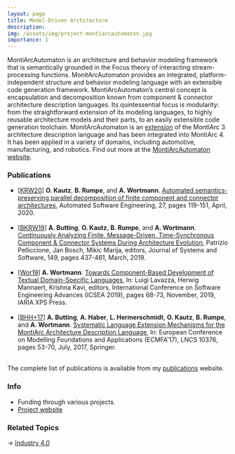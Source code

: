 ```yaml
---
layout: page
title: Model-Driven Architecture
description: 
img: /assets/img/project-montiarcautomaton.jpg
importance: 1
---
```


MontiArcAutomaton is an architecture and behavior modeling framework that is semantically grounded in the Focus theory of interacting stream-processing functions. MonitArcAutomaton provides an integrated, platform-independent structure and behavior modeling language with an extensible code generation framework. MontiArcAutomaton’s central concept is encapsulation and decomposition known from component &amp; connector architecture description languages. Its quintessential focus is modularity: from the straightforward extension of its modeling languages, to highly reusable architecture models and their parts, to an easily extensible code generation toolchain. 
MonitArcAutomaton is an <a href="https://monticore.github.io/monticore/docs/DevelopedLanguages/">extension</a> of the MontiArc 3 architecture description language and has been integrated into MontiArc 4. It has been applied in a variety of domains, including automotive, manufacturing, and robotics.
Find out more at the <a href="https://monticore.github.io/monticore/docs/DevelopedLanguages/">MontiArcAutomaton website</a>.


### Publications

<ul style="list-style-type: square;">
<li>
[<a target="_blank" href="http://www.se-rwth.de/publications/browser/bibtexbrowser.php?key=KRW20&amp;bib=..%2F..%2Fpublications%2Fbibtex%2FMASTERDATEI.bib">KRW20</a>] <span class="bibauthor"><strong>O. Kautz</strong>, <strong>B. Rumpe</strong>, and <strong>A. Wortmann</strong></span>.  <a target="_blank" href="http://www.se-rwth.de/publications/Automated-semantics-preserving-parallel-decomposition-of-finite-component-and-connector-architectures.pdf"><span class="bibtitle">Automated semantics-preserving parallel decomposition of finite component and connector architectures</span></a>, <span class="bibbooktitle">Automated Software Engineering</span>, 27, pages 119-151, April, 2020.
</li>
<br/>

<li>
[<a target="_blank" href="http://www.se-rwth.de/publications/browser/bibtexbrowser.php?key=BKRW19&amp;bib=..%2F..%2Fpublications%2Fbibtex%2FMASTERDATEI.bib">BKRW19</a>] <span class="bibauthor"><strong>A. Butting</strong>, <strong>O. Kautz</strong>, <strong>B. Rumpe</strong>, and <strong>A. Wortmann</strong></span>.  <a target="_blank" href="http://www.se-rwth.de/publications/Continuously-Analyzing-Finite-Message-Driven-Time-Synchronous-Component-and-Connector-Systems-During-Architecture-Evolution.pdf"><span class="bibtitle">Continuously Analyzing Finite, Message-Driven, Time-Synchronous Component &amp; Connector Systems During Architecture Evolution</span></a>, <span class="bibbooktitle"> Patrizio Pelliccione, Jan Bosch, Mikic Marija, editors, Journal of Systems and Software</span>, 149, pages 437-461, March, 2019.
</li>
<br/>

<li>
[<a target="_blank" href="http://www.se-rwth.de/publications/browser/bibtexbrowser.php?key=Wor19&amp;bib=..%2F..%2Fpublications%2Fbibtex%2FMASTERDATEI.bib">Wor19</a>] <span class="bibauthor"><strong>A. Wortmann</strong></span>.  <a target="_blank" href="http://www.se-rwth.de/publications/Towards-Component-Based-Development-of-Textual-Domain-Specific-Languages.pdf"><span class="bibtitle">Towards Component-Based Development of Textual Domain-Specific Languages</span></a>, <span class="bibbooktitle">In:  Luigi Lavazza, Herwig Mannaert, Krishna Kavi, editors, International Conference on Software Engineering Advances (ICSEA 2019)</span>, pages 68-73, November, 2019, <span class="bibpublisher">IARIA XPS Press</span>.<span class="Z3988" title="ctx_ver=Z39.88-2004&amp;rft_val_fmt=info%3Aofi%2Ffmt%3Akev%3Amtx%3Abook&amp;rft.atitle=Towards+Component-Based+Development+of+Textual+Domain-Specific+Languages&amp;rft.btitle=International+Conference+on+Software+Engineering+Advances+%28ICSEA+2019%29&amp;rft.genre=bookitem&amp;rft.pub=IARIA+XPS+Press&amp;rft_id=http%3A%2F%2Fwww.se-rwth.de%2Fpublications%2FTowards-Component-Based-Development-of-Textual-Domain-Specific-Languages.pdf&amp;rfr_id=info%3Asid%2Fwww.se-rwth.de%3A..%2F..%2Fpublications%2Fbibtex%2FMASTERDATEI.bib%3B..%2F..%2Fstaff%2Fwortmann%2Flocal.bib&amp;rft.date=2019&amp;rft.au=Andreas+Wortmann"></span>
</li>
<br/>

<li>
[<a target="_blank" href="http://www.se-rwth.de/publications/browser/bibtexbrowser.php?key=BHH%2B17&amp;bib=..%2F..%2Fpublications%2Fbibtex%2FMASTERDATEI.bib">BHH+17</a>] <span class="bibauthor"><strong>A. Butting</strong>, <strong>A. Haber</strong>, <strong>L. Hermerschmidt</strong>, <strong>O. Kautz</strong>, <strong>B. Rumpe</strong>, and <strong>A. Wortmann</strong></span>.  <a target="_blank" href="http://www.se-rwth.de/publications/Systematic-Language-Extension-Mechanisms-for-the-MontiArc-Architecture-Description-Language.pdf"><span class="bibtitle">Systematic Language Extension Mechanisms for the MontiArc Architecture Description Language</span></a>, <span class="bibbooktitle">In: European Conference on Modelling Foundations and Applications (ECMFA'17)</span>, LNCS 10376, pages 53-70, July, 2017, <span class="bibpublisher">Springer</span>.<span class="Z3988" title="ctx_ver=Z39.88-2004&amp;rft_val_fmt=info%3Aofi%2Ffmt%3Akev%3Amtx%3Abook&amp;rft.atitle=Systematic+Language+Extension+Mechanisms+for+the+MontiArc+Architecture+Description+Language&amp;rft.btitle=European+Conference+on+Modelling+Foundations+and+Applications+%28ECMFA%2717%29&amp;rft.genre=bookitem&amp;rft.pub=Springer&amp;rft_id=http%3A%2F%2Fwww.se-rwth.de%2Fpublications%2FSystematic-Language-Extension-Mechanisms-for-the-MontiArc-Architecture-Description-Language.pdf&amp;rfr_id=info%3Asid%2Fwww.se-rwth.de%3A..%2F..%2Fpublications%2Fbibtex%2FMASTERDATEI.bib%3B..%2F..%2Fstaff%2Fwortmann%2Flocal.bib&amp;rft.date=2017&amp;rft.au=Arvid+Butting&amp;rft.au=Arne+Haber&amp;rft.au=Lars+Hermerschmidt&amp;rft.au=Oliver+Kautz&amp;rft.au=Bernhard+Rumpe&amp;rft.au=Andreas+Wortmann"></span>
</li>
<br/>

</ul>

The complete list of publications is available from my [publications](https://awortmann.github.io/publications/) website.

### Info

- Funding through various projects.
- [Project website](https://github.com/MontiCore/montiarc)

### Related Topics

→ [Industry 4.0](https://wortmann.ac/i40/)


